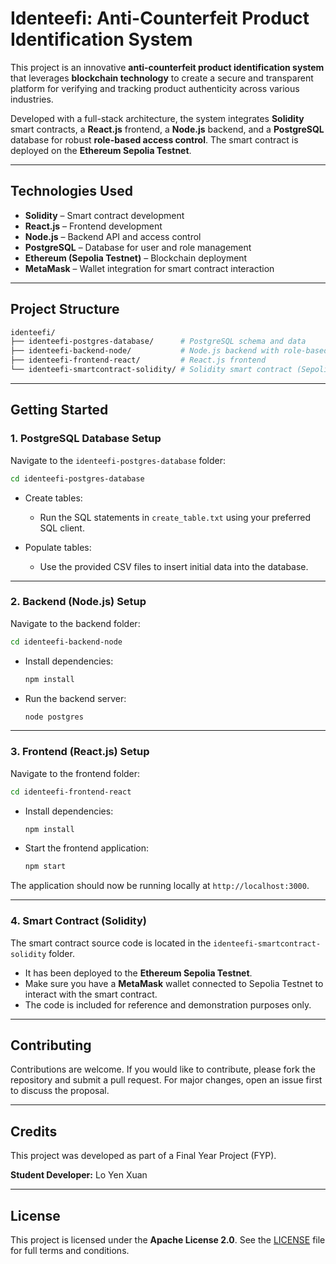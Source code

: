 
# Identeefi: Anti-Counterfeit Product Identification System

This project is an innovative **anti-counterfeit product identification system** that leverages **blockchain technology** to create a secure and transparent platform for verifying and tracking product authenticity across various industries.

Developed with a full-stack architecture, the system integrates **Solidity** smart contracts, a **React.js** frontend, a **Node.js** backend, and a **PostgreSQL** database for robust **role-based access control**. The smart contract is deployed on the **Ethereum Sepolia Testnet**.

---

## Technologies Used

- **Solidity** – Smart contract development
- **React.js** – Frontend development
- **Node.js** – Backend API and access control
- **PostgreSQL** – Database for user and role management
- **Ethereum (Sepolia Testnet)** – Blockchain deployment
- **MetaMask** – Wallet integration for smart contract interaction

---

## Project Structure

```bash
identeefi/
├── identeefi-postgres-database/      # PostgreSQL schema and data
├── identeefi-backend-node/           # Node.js backend with role-based access
├── identeefi-frontend-react/         # React.js frontend
└── identeefi-smartcontract-solidity/ # Solidity smart contract (Sepolia)
````

---

## Getting Started

### 1. PostgreSQL Database Setup

Navigate to the `identeefi-postgres-database` folder:

```bash
cd identeefi-postgres-database
```

* Create tables:

  * Run the SQL statements in `create_table.txt` using your preferred SQL client.
* Populate tables:

  * Use the provided CSV files to insert initial data into the database.

---

### 2. Backend (Node.js) Setup

Navigate to the backend folder:

```bash
cd identeefi-backend-node
```

* Install dependencies:

  ```bash
  npm install
  ```
* Run the backend server:

  ```bash
  node postgres
  ```

---

### 3. Frontend (React.js) Setup

Navigate to the frontend folder:

```bash
cd identeefi-frontend-react
```

* Install dependencies:

  ```bash
  npm install
  ```
* Start the frontend application:

  ```bash
  npm start
  ```

The application should now be running locally at `http://localhost:3000`.

---

### 4. Smart Contract (Solidity)

The smart contract source code is located in the `identeefi-smartcontract-solidity` folder.

* It has been deployed to the **Ethereum Sepolia Testnet**.
* Make sure you have a **MetaMask** wallet connected to Sepolia Testnet to interact with the smart contract.
* The code is included for reference and demonstration purposes only.

---

## Contributing

Contributions are welcome. If you would like to contribute, please fork the repository and submit a pull request. For major changes, open an issue first to discuss the proposal.

---

## Credits

This project was developed as part of a Final Year Project (FYP).

**Student Developer:** Lo Yen Xuan

---

## License

This project is licensed under the **Apache License 2.0**. See the [LICENSE](LICENSE) file for full terms and conditions.


